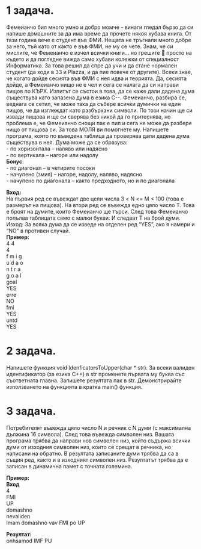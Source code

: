 <h1><strong>1 задача.</strong></h1>
Фемеианчо бил много умно и добро момче - винаги гледал бързо да си напише
домашните за да има време да прочете някоя хубава книга. От тази година вече е студент във
ФМИ. Нещата не тръгнали много добре за него, тъй като от както е във ФМИ, не му се чете.
Знам, че си мислите, че Фемеианчо е изчел всички книги... но грешите  просто на където и да
погледне вижда само хубави колежки от специалност Информатика. За това решил да спре да
учи и да стане нормален студент (да ходи в 33 и Plazza, и да пие повече от другите). Всеки
знае, че когато дойде сесията във ФМИ с нея идва и теорията. Да, сесията дойде, а Фемеианчо
нищо не е чел и сега се налага да си направи пищов по КЪРХ.
Изпитът се състои в това, да се каже дали дадена дума съществува като запазена дума в
езика C--. Фемеианчо, разбира се, веднага се сетил, че може така да събере всички думички на
един пищов, че да изглеждат като разбъркани символи. По този начин ще си извади пищова и
ще си сверява без никой да го притеснява, но проблема е, че Фемеианчо снощи пак е пил и сега
не може да разбере нищо от пищова си. За това МОЛЯ ви помогнете му.
Напишете програма, която по въведена таблица да проверява дали дадена дума
съществува в нея.
Дума може да се образува:<br>
- по хоризонтала – наляво или надясно<br>
- по вертикала – нагоре или надолу<br>
<strong>Бонус</strong>:<br>
- по диагонал – в четирите посоки<br>
- начупено (змия) – нагоре, надолу, наляво, надясно<br>
- начупено по диагонала – както предходното, но и по диагонала<br>

<strong>Вход:</strong><br>
На първия ред се въвеждат две цели числа 3 < N <= M < 100 (това е размерът на пищова).
На втори ред се въвежда едно цяло число T. Това е броят на думите, които Фемеианчо ще
търси.
След това Фемеианчо попълва таблицата само с малки букви.
И следват Т на брой думи.
Изход:
За всяка дума да се изведе на отделен ред “YES”, ако я намери и “NO” в противен случай.<br>
<strong>Пример:</strong><br>
4 4<br>
4<br>
f m i g<br>
u d a o<br>
n t r a<br>
g o a l<br>
goal<br>
YES<br>
erre<br>
NO<br>
fmi<br>
YES<br>
untd<br>
YES<br>

<h1><strong>2 задача.</strong></h1>
Напишете функция void IdenficatorsToUpper(char * str).
За всеки валиден идентификатор (за езика C++) в str променете първата му буква със
съответната главна. Запишете резултата пак в str. Демонстрирайте използването на функцията
в кратка main() функция.

<h1><strong>3 задача.</strong></h1>
Потребителят въвежда цяло число N и речник с N думи (с максимална дължина 16
символа). След това въвежда символен низ. Вашата програма трябва да направи нов символен
низ, който съдържа всички думи от изходния символен низ, които се срещат в речника, но
написани на обратно. В резултата записаните думи трябва да са в същия ред, както и в
изходният символен низ. Резултатът трябва да е записан в динамична памет с точната
големина.<br>

<strong>Пример:</strong><br>
<strong>Вход</strong><br>
4<br>
FMI<br>
UP<br>
domashno<br>
nevaliden<br>
Imam domashno vav FMI po UP<br>

<strong>Резултат:</strong><br>
onhsamod IMF PU<br>
